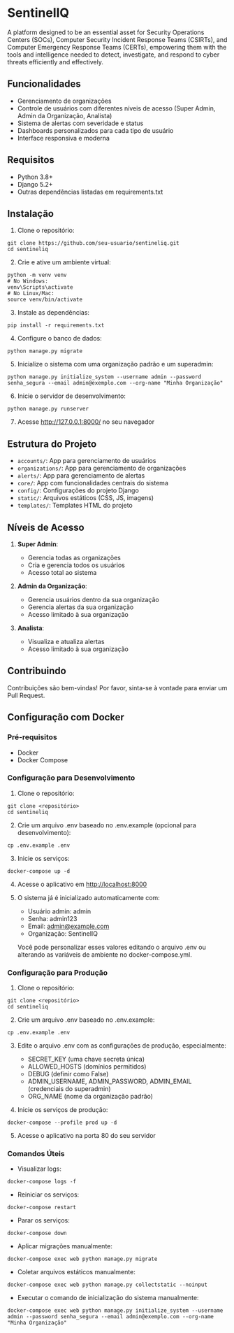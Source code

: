 # SentinelIQ

A platform designed to be an essential asset for Security Operations Centers (SOCs), Computer Security Incident Response Teams (CSIRTs), and Computer Emergency Response Teams (CERTs), empowering them with the tools and intelligence needed to detect, investigate, and respond to cyber threats efficiently and effectively.

## Funcionalidades

- Gerenciamento de organizações
- Controle de usuários com diferentes níveis de acesso (Super Admin, Admin da Organização, Analista)
- Sistema de alertas com severidade e status
- Dashboards personalizados para cada tipo de usuário
- Interface responsiva e moderna

## Requisitos

- Python 3.8+
- Django 5.2+
- Outras dependências listadas em requirements.txt

## Instalação

1. Clone o repositório:
```
git clone https://github.com/seu-usuario/sentineliq.git
cd sentineliq
```

2. Crie e ative um ambiente virtual:
```
python -m venv venv
# No Windows:
venv\Scripts\activate
# No Linux/Mac:
source venv/bin/activate
```

3. Instale as dependências:
```
pip install -r requirements.txt
```

4. Configure o banco de dados:
```
python manage.py migrate
```

5. Inicialize o sistema com uma organização padrão e um superadmin:
```
python manage.py initialize_system --username admin --password senha_segura --email admin@exemplo.com --org-name "Minha Organização"
```

6. Inicie o servidor de desenvolvimento:
```
python manage.py runserver
```

7. Acesse http://127.0.0.1:8000/ no seu navegador

## Estrutura do Projeto

- `accounts/`: App para gerenciamento de usuários
- `organizations/`: App para gerenciamento de organizações
- `alerts/`: App para gerenciamento de alertas
- `core/`: App com funcionalidades centrais do sistema
- `config/`: Configurações do projeto Django
- `static/`: Arquivos estáticos (CSS, JS, imagens)
- `templates/`: Templates HTML do projeto

## Níveis de Acesso

1. **Super Admin**:
   - Gerencia todas as organizações
   - Cria e gerencia todos os usuários
   - Acesso total ao sistema

2. **Admin da Organização**:
   - Gerencia usuários dentro da sua organização
   - Gerencia alertas da sua organização
   - Acesso limitado à sua organização

3. **Analista**:
   - Visualiza e atualiza alertas
   - Acesso limitado à sua organização

## Contribuindo

Contribuições são bem-vindas! Por favor, sinta-se à vontade para enviar um Pull Request.

## Configuração com Docker

### Pré-requisitos
- Docker
- Docker Compose

### Configuração para Desenvolvimento

1. Clone o repositório:
```
git clone <repositório>
cd sentineliq
```

2. Crie um arquivo .env baseado no .env.example (opcional para desenvolvimento):
```
cp .env.example .env
```

3. Inicie os serviços:
```
docker-compose up -d
```

4. Acesse o aplicativo em [http://localhost:8000](http://localhost:8000)

5. O sistema já é inicializado automaticamente com:
   - Usuário admin: admin
   - Senha: admin123
   - Email: admin@example.com
   - Organização: SentinelIQ

   Você pode personalizar esses valores editando o arquivo .env ou alterando as variáveis de ambiente no docker-compose.yml.

### Configuração para Produção

1. Clone o repositório:
```
git clone <repositório>
cd sentineliq
```

2. Crie um arquivo .env baseado no .env.example:
```
cp .env.example .env
```

3. Edite o arquivo .env com as configurações de produção, especialmente:
   - SECRET_KEY (uma chave secreta única)
   - ALLOWED_HOSTS (domínios permitidos)
   - DEBUG (definir como False)
   - ADMIN_USERNAME, ADMIN_PASSWORD, ADMIN_EMAIL (credenciais do superadmin)
   - ORG_NAME (nome da organização padrão)

4. Inicie os serviços de produção:
```
docker-compose --profile prod up -d
```

5. Acesse o aplicativo na porta 80 do seu servidor

### Comandos Úteis

- Visualizar logs:
```
docker-compose logs -f
```

- Reiniciar os serviços:
```
docker-compose restart
```

- Parar os serviços:
```
docker-compose down
```

- Aplicar migrações manualmente:
```
docker-compose exec web python manage.py migrate
```

- Coletar arquivos estáticos manualmente:
```
docker-compose exec web python manage.py collectstatic --noinput
```

- Executar o comando de inicialização do sistema manualmente:
```
docker-compose exec web python manage.py initialize_system --username admin --password senha_segura --email admin@exemplo.com --org-name "Minha Organização"
```
